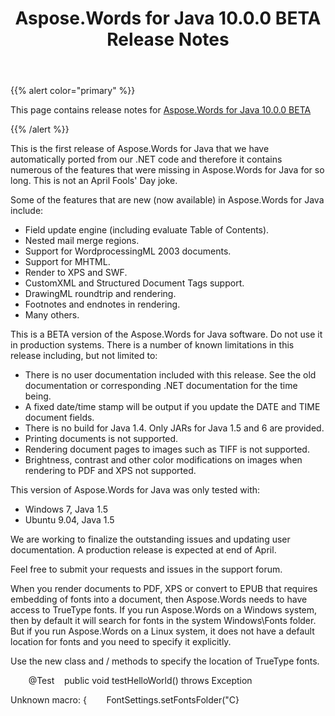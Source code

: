 ﻿---
title: Aspose.Words for Java 10.0.0 BETA Release Notes
type: docs
weight: 100
url: /java/aspose-words-for-java-10-0-0-beta-release-notes/
---

{{% alert color="primary" %}} 

This page contains release notes for [Aspose.Words for Java 10.0.0 BETA](http://www.aspose.com/downloads/words/java/new-releases/aspose.words-for-java-10.0.0-beta/)

{{% /alert %}} 

This is the first release of Aspose.Words for Java that we have automatically ported from our .NET code and therefore it contains numerous of the features that were missing in Aspose.Words for Java for so long. This is not an April Fools' Day joke. 

Some of the features that are new (now available) in Aspose.Words for Java include:

- Field update engine (including evaluate Table of Contents).
- Nested mail merge regions.
- Support for WordprocessingML 2003 documents.
- Support for MHTML.
- Render to XPS and SWF.
- CustomXML and Structured Document Tags support.
- DrawingML roundtrip and rendering.
- Footnotes and endnotes in rendering.
- Many others.



This is a BETA version of the Aspose.Words for Java software. Do not use it in production systems. There is a number of known limitations in this release including, but not limited to:

- There is no user documentation included with this release. See the old documentation or corresponding .NET documentation for the time being.
- A fixed date/time stamp will be output if you update the DATE and TIME document fields.
- There is no build for Java 1.4. Only JARs for Java 1.5 and 6 are provided.
- Printing documents is not supported.
- Rendering document pages to images such as TIFF is not supported.
- Brightness, contrast and other color modifications on images when rendering to PDF and XPS not supported.

This version of Aspose.Words for Java was only tested with:

- Windows 7, Java 1.5
- Ubuntu 9.04, Java 1.5



We are working to finalize the outstanding issues and updating user documentation. A production release is expected at end of April.

Feel free to submit your requests and issues in the support forum.





When you render documents to PDF, XPS or convert to EPUB that requires embedding of fonts into a document, then Aspose.Words needs to have access to TrueType fonts. If you run Aspose.Words on a Windows system, then by default it will search for fonts in the system Windows\Fonts folder. But if you run Aspose.Words on a Linux system, it does not have a default location for fonts and you need to specify it explicitly.

Use the new class and / methods to specify the location of TrueType fonts.

`    `@Test    public void testHelloWorld() throws Exception    

Unknown macro: {        FontSettings.setFontsFolder("C}






